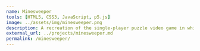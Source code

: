 ```yaml
---
name: Minesweeper
tools: [HTML5, CSS3, JavaScript, p5.js]
image: ../assets/img/minesweeper.png
description: A recreation of the single-player puzzle video game in which a player has to clear a rectangular board containing hidden "mines"  without detonating any of them. 
external_url: ../projects/minesweeper.md
permalink: /minesweeper/
---
```


